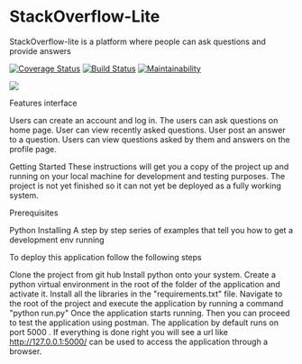 # StackOverflow-Lite
StackOverflow-lite is a platform where people can ask questions and provide answers

[![Coverage Status](https://coveralls.io/repos/github/walimike/stackoverflowlite_2/badge.svg?branch=master)](https://coveralls.io/github/walimike/stackoverflowlite_2?branch=master) [![Build Status](https://travis-ci.org/walimike/stackoverflowlite_2.svg?branch=develop)](https://travis-ci.org/walimike/stackoverflowlite_2) [![Maintainability](https://api.codeclimate.com/v1/badges/a99a88d28ad37a79dbf6/maintainability)](https://codeclimate.com/github/codeclimate/codeclimate/maintainability)

<a href="https://codeclimate.com/github/codeclimate/codeclimate/test_coverage"><img src="https://api.codeclimate.com/v1/badges/a99a88d28ad37a79dbf6/test_coverage" /></a>

Features interface

Users can create an account and log in.
The users can ask questions on home page.
User can view recently asked questions.
User post an answer to a question.
Users can view questions asked by them and answers on the profile page.


Getting Started
These instructions will get you a copy of the project up and running on your local machine for development and testing purposes. The project is not yet finished so it can not yet be deployed as a fully working system.

Prerequisites

Python
Installing
A step by step series of examples that tell you how to get a development env running

To deploy this application follow the following steps

Clone the project from git hub
Install python onto your system. 
Create a python virtual environment in the root of the folder of the application and activate it.
Install all the libraries in the "requirements.txt" file.
Navigate to the root of the project and execute the application by running a command "python run.py"
Once the application starts running. Then you can proceed to test the application using postman. The application by default runs on port 5000 . If everything is done right you will see a url like http://127.0.0.1:5000/ can be used to access the application through a browser.
